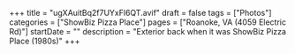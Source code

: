 +++
title = "ugXAuitBq2f7UYxFl6QT.avif"
draft = false
tags = ["Photos"]
categories = ["ShowBiz Pizza Place"]
pages = ["Roanoke, VA (4059 Electric Rd)"]
startDate = ""
description = "Exterior back when it was ShowBiz Pizza Place (1980s)"
+++

